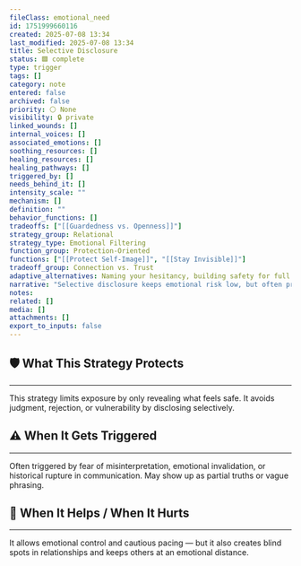 ```yaml
---
fileClass: emotional_need
id: 1751999660116
created: 2025-07-08 13:34
last_modified: 2025-07-08 13:34
title: Selective Disclosure
status: 🟩 complete
type: trigger
tags: []
category: note
entered: false
archived: false
priority: ⚪ None
visibility: 🔒 private
linked_wounds: []
internal_voices: []
associated_emotions: []
soothing_resources: []
healing_resources: []
healing_pathways: []
triggered_by: []
needs_behind_it: []
intensity_scale: ""
mechanism: []
definition: ""
behavior_functions: []
tradeoffs: ["[[Guardedness vs. Openness]]"]
strategy_group: Relational
strategy_type: Emotional Filtering
function_group: Protection-Oriented
functions: ["[[Protect Self-Image]]", "[[Stay Invisible]]"]
tradeoff_group: Connection vs. Trust
adaptive_alternatives: Naming your hesitancy, building safety for full expression, transparency in slow doses.
narrative: "Selective disclosure keeps emotional risk low, but often prevents repair, intimacy or true understanding. "
notes: 
related: []
media: []
attachments: []
export_to_inputs: false
---
```


## 🛡️ What This Strategy Protects
---
This strategy limits exposure by only revealing what feels safe. It avoids judgment, rejection, or vulnerability by disclosing selectively.

## ⚠️ When It Gets Triggered
---
Often triggered by fear of misinterpretation, emotional invalidation, or historical rupture in communication. May show up as partial truths or vague phrasing.

## 🔄 When It Helps / When It Hurts
---
It allows emotional control and cautious pacing — but it also creates blind spots in relationships and keeps others at an emotional distance.
